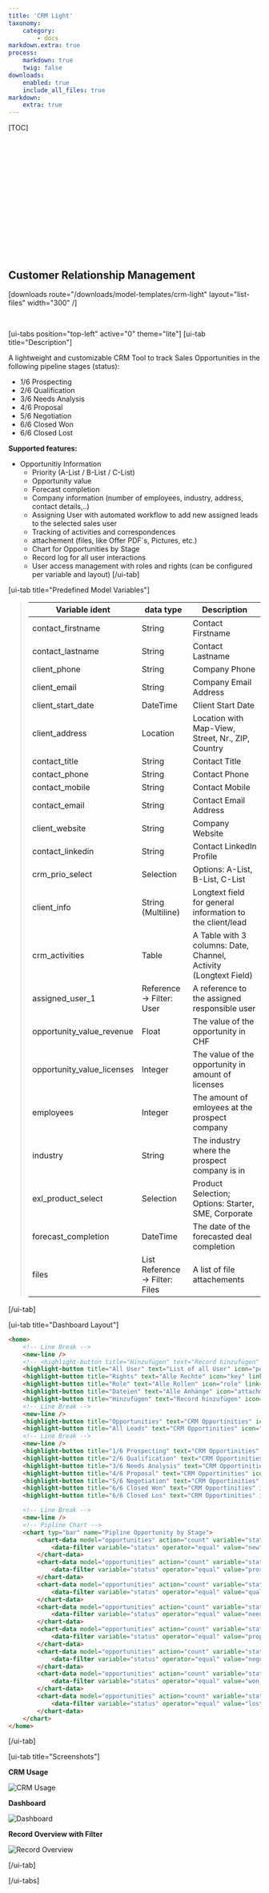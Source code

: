 ```yaml
---
title: 'CRM Light'
taxonomy:
    category:
        - docs
markdown.extra: true
process:
    markdown: true
    twig: false
downloads:
    enabled: true
    include_all_files: true
markdown:
    extra: true
---
```


[TOC]


<p class="ui5-icon" style="font-size: 4em;" name="wrench">&#xe114;</p>

<br><br><br><br>

## Customer Relationship Management

[downloads route="/downloads/model-templates/crm-light" layout="list-files" width="300" /]

<br>


[ui-tabs position="top-left" active="0" theme="lite"]
[ui-tab title="Description"]

A lightweight and customizable CRM Tool to track Sales Opportunities in the following pipeline stages (status):
- 1/6 Prospecting
- 2/6 Qualification
- 3/6 Needs Analysis
- 4/6 Proposal
- 5/6 Negotiation
- 6/6 Closed Won
- 6/6 Closed Lost

**Supported features:**
- Opportunitiy Information
    - Priority (A-List / B-List / C-List)
    - Opportunity value
    - Forecast completion
    - Company information (number of employees, industry, address, contact details,..)
    - Assigning User with automated workflow to add new assigned leads to the selected sales user
    - Tracking of activities and correspondences
    - attachement (files, like Offer PDF`s, Pictures, etc.)
    - Chart for Opportunities by Stage
    - Record log for all user interactions
    - User access management with roles and rights (can be configured per variable and layout)
[/ui-tab]

[ui-tab title="Predefined Model Variables"]
> | Variable ident     | data type                       | Description
> |--------------------|---------------------------------|-----------------------------------------------------------------------|
> | contact_firstname          | String                          | Contact Firstname
> | contact_lastname           | String                          | Contact Lastname
> | client_phone               | String                          | Company Phone
> | client_email               | String                          | Company Email Address
> | client_start_date          | DateTime                        | Client Start Date
> | client_address             | Location                        | Location with Map-View, Street, Nr., ZIP, Country
> | contact_title              | String                          | Contact Title
> | contact_phone              | String                          | Contact Phone
> | contact_mobile             | String                          | Contact Mobile
> | contact_email              | String                          | Contact Email Address
> | client_website             | String                          | Company Website
> | contact_linkedin           | String                          | Contact LinkedIn Profile
> | crm_prio_select            | Selection                       | Options: A-List, B-List, C-List
> | client_info                | String (Multiline)              | Longtext field for general information to the client/lead
> | crm_activities             | Table                           | A Table with 3 columns: Date, Channel, Activity (Longtext Field)
> | assigned_user_1            | Reference -> Filter: User       | A reference to the assigned responsible user
> | opportunity_value_revenue  | Float                           | The value of the opportunity in CHF
> | opportunity_value_licenses | Integer                         | The value of the opportunity in amount of licenses
> | employees                  | Integer                         | The amount of emloyees at the prospect company
> | industry                   | String                          | The industry where the prospect company is in
> | exl_product_select         | Selection                       | Product Selection; Options: Starter, SME, Corporate
> | forecast_completion        | DateTime                        | The date of the forecasted deal completion
> | files                      | List Reference -> Filter: Files | A list of file attachements
[/ui-tab]

[ui-tab title="Dashboard Layout"]
```html
<home>
    <!-- Line Break -->
    <new-line />    
    <!-- <highlight-button title="Hinzufügen" text="Record hinzufügen" icon="add" link="#/search/add" /> -->
    <highlight-button title="All User" text="List of all User" icon="person-placeholder" link="#/search?lang=en&query=&offset=0&model=user" />
    <highlight-button title="Rights" text="Alle Rechte" icon="key" link="#/search?lang=en&query=&model=right&status=&view=List&print=false&tab=" />
    <highlight-button title="Role" text="Alle Rollen" icon="role" link="#/search?lang=en&query=&model=role&status=&view=List&print=false&tab=" />
    <highlight-button title="Dateien" text="Alle Anhänge" icon="attachment-photo" link="#/search?lang=en&query=&offset=0&model=file" />
    <highlight-button title="Hinzufügen" text="Record hinzufügen" icon="add" link="#/search?lang=en&query=&offset=0&model=maintenance_request&add=maintenance_request" />
    <!-- Line Break -->
    <new-line />
    <highlight-button title="Opportunities" text="CRM Opportinities" icon="crm-sales" link="#/search?lang=en&query=&model=opportunities&status=&view=List&print=false&tab=" />
    <highlight-button title="All Leads" text="CRM Opportinities" icon="group-2" link="#/search?lang=en&query=&model=opportunities&status=&view=Table&print=false&tab=&cols=name+status+crm_prio_select+assigned_user_1+" />
    <!-- Line Break -->
    <new-line />    
    <highlight-button title="1/6 Prospecting" text="CRM Opportinities" icon="sys-find" link="#/search?lang=en&query=&model=opportunities&status=prospecting%2C+&view=Table&print=false&tab=&cols=name+status+crm_prio_select+assigned_user_1+" />
    <highlight-button title="2/6 Qualification" text="CRM Opportinities" icon="sys-find" link="#/search?lang=en&query=&model=opportunities&status=qualification%2C+&view=Table&print=false&tab=&cols=name+status+crm_prio_select+assigned_user_1+" />
    <highlight-button title="3/6 Needs Analysis" text="CRM Opportinities" icon="tools-opportunity" link="#/search?lang=en&query=&model=opportunities&status=needs_analysis%2C+&view=Table&print=false&tab=&cols=name+status+crm_prio_select+assigned_user_1+" />
    <highlight-button title="4/6 Proposal" text="CRM Opportinities" icon="sales-document" link="#/search?lang=en&query=&model=opportunities&status=proposal%2C+&view=Table&print=false&tab=&cols=name+status+crm_prio_select+assigned_user_1+" />
    <highlight-button title="5/6 Negotiation" text="CRM Opportinities" icon="discussion-2" link="#/search?lang=en&query=&model=opportunities&status=negotiation%2C+&view=Table&print=false&tab=&cols=name+status+crm_prio_select+assigned_user_1+" />
    <highlight-button title="6/6 Closed Won" text="CRM Opportinities" icon="competitor" link="#/search?lang=en&query=&model=opportunities&status=won_closed%2C+&view=Table&print=false&tab=&cols=name+status+crm_prio_select+assigned_user_1+" />
    <highlight-button title="6/6 Closed Los" text="CRM Opportinities" icon="sys-cancel" link="#/search?lang=en&query=&model=opportunities&status=lost_closed%2C+&view=Table&print=false&tab=&cols=name+status+crm_prio_select+assigned_user_1+" />

    <!-- Line Break -->
    <new-line />   
    <!-- Pipline Chart -->
    <chart typ="bar" name="Pipline Opportunity by Stage">
        <chart-data model="opportunities" action="count" variable="status" group_by="ident" name="New">
            <data-filter variable="status" operator="equal" value="new" />
        </chart-data>
        <chart-data model="opportunities" action="count" variable="status" group_by="ident" name="1/6 Prospecting">
            <data-filter variable="status" operator="equal" value="prospecting" />
        </chart-data>
        <chart-data model="opportunities" action="count" variable="status" group_by="ident" name="2/6 Qualification">
            <data-filter variable="status" operator="equal" value="qualification" />
        </chart-data>
        <chart-data model="opportunities" action="count" variable="status" group_by="ident" name="3/6 Needs Analysis">
            <data-filter variable="status" operator="equal" value="needs_analysis" />
        </chart-data>
        <chart-data model="opportunities" action="count" variable="status" group_by="ident" name="4/6 Proposal">
            <data-filter variable="status" operator="equal" value="proposal" />
        </chart-data>
        <chart-data model="opportunities" action="count" variable="status" group_by="ident" name="5/6 Negotiation">
            <data-filter variable="status" operator="equal" value="negotiation" />
        </chart-data>
        <chart-data model="opportunities" action="count" variable="status" group_by="ident" name="6/6 Closed Won">
            <data-filter variable="status" operator="equal" value="won_closed" />
        </chart-data>
        <chart-data model="opportunities" action="count" variable="status" group_by="ident" name="6/6 Closed Lost">
            <data-filter variable="status" operator="equal" value="lost_closed" />
        </chart-data>
    </chart>
</home>
```
[/ui-tab]

[ui-tab title="Screenshots"]

**CRM Usage**

![CRM Usage](crm_capture.gif?resize=600&classes=left)

**Dashboard**

![Dashboard](crm_dashboard.png?resize=600&classes=left)

**Record Overview with Filter**

![Record Overview](crm_overview.png?resize=600&classes=left)

[/ui-tab]

[/ui-tabs]

<footer>
    <link rel="stylesheet" type="text/css" href="https://ui5.sap.com/resources/sap/ui/core/themes/base/SAP-icons.css">
    <style>
      .laptop::before {
        font-family: SAP-icons;
        content: "\e027";
      }
      .accelerated::before {
        font-family: SAP-icons;
        content: "\e0e0";
      }
      @font-face {
      font-family: "ui5-icon-font";
      src: url(https://docs.exolynk.com/cdn/SAP-icons.ttf) format("truetype");
      }
      p.ui5-icon { 
      font-family: "ui5-icon-font";
    }
    </style>
</footer>